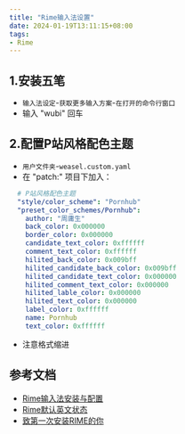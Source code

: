 ```yaml
---
title: "Rime输入法设置"
date: 2024-01-19T13:11:15+08:00
tags:
- Rime
---
```


## 1.安装五笔

- `输入法设定`-`获取更多输入方案`-`在打开的命令行窗口`
- 输入 "wubi" 回车

## 2.配置P站风格配色主题

- `用户文件夹`-`weasel.custom.yaml`
- 在 "patch:" 项目下加入：
```yaml
  # P站风格配色主题
  "style/color_scheme": "Pornhub"  
  "preset_color_schemes/Pornhub":
    author: "周庸生"
    back_color: 0x000000
    border_color: 0x000000
    candidate_text_color: 0xffffff
    comment_text_color: 0xffffff
    hilited_back_color: 0x009bff
    hilited_candidate_back_color: 0x009bff
    hilited_candidate_text_color: 0x000000
    hilited_comment_text_color: 0x000000
    hilited_lable_color: 0x000000
    hilited_text_color: 0x000000
    label_color: 0xffffff
    name: Pornhub
    text_color: 0xffffff
```
- 注意格式缩进

## 参考文档

- [Rime输入法安装与配置](https://www.thisfaner.com/p/rime/)
- [Rime默认英文状态](https://www.jianshu.com/p/7eb4a2ac0b69)
- [致第一次安装RIME的你](https://www.zybuluo.com/eternity/note/81763)
